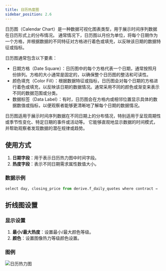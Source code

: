 ```yaml
---
title: 日历热度图
sidebar_position: 2.6
---
```


日历图（Calendar Chart）是一种数据可视化图表类型，用于展示时间序列数据在日历形式上的分布情况。
通常情况下，日历图以月份为单位，将每个日期作为一个方格，并根据数据的不同特征对方格进行着色或填充，以反映该日期的数据特征或指标。

日历图通常包含以下要素：

- 日期方格（Date Square）：日历图中的每个方格代表一个日期，通常按照月份排列。方格的大小通常是固定的，以确保整个日历图的整洁和可读性。
- 颜色填充（Color Fill）：根据数据特征或指标，日历图会对每个日期的方格进行着色或填充，以反映该日期的数据情况。通常采用不同的颜色或渐变来表示不同的数据范围或分类。
- 数据标签（Data Label）：有时，日历图会在方格内或相邻位置显示具体的数据数值或指标，以便观察者能够更清晰地了解每个日期的数据情况。

日历图适用于展示时间序列数据在不同日期上的分布情况，特别适用于呈现周期性或季节性变化、特定日期的事件或活动等。
它能够直观地显示数据的时间模式，并帮助观察者发现数据的潜在规律或趋势。

## 使用方式


1. **日期字段**：用于表示日历热力图中时间字段。
2. **热度字段**：表示不同日期需求属性数值大小。 



### 数据示例

```py
select day, closing_price from derive.f_daily_quotes where contract = 'RB2505' order by day;
```


## 折线图设置

### 显示设置

1. **最小/最大热度**：设置最小/最大颜色等级。
2. **颜色**：设置图像热力等级颜色设置。  




### 图例

![日历热力图](./calenderheat.png)
